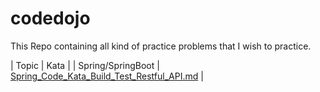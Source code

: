 # codedojo

This Repo containing all kind of practice problems that I wish to practice.

| Topic             | Kata                                                                                       |
| Spring/SpringBoot | [Spring_Code_Kata_Build_Test_Restful_API.md](./Spring_Code_Kata_Build_Test_Restful_API.md) |
